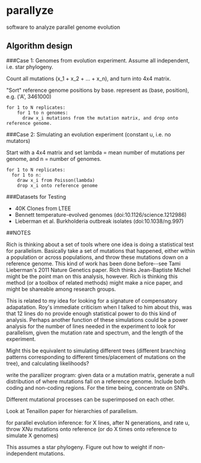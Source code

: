 parallyze
=========

software to analyze parallel genome evolution

## Algorithm design

###Case 1: Genomes from evolution experiment. Assume all independent, i.e. star phylogeny.

Count all mutations (x_1 + x_2 + ... + x_n), and turn into 4x4 matrix.

"Sort" reference genome positions by base. represent as (base, position), e.g. ('A', 3461000)

    for 1 to N replicates:
        for 1 to n genomes:
          draw x_i mutations from the mutation matrix, and drop onto reference genome.


###Case 2: Simulating an evolution experiment (constant u, i.e. no mutators)

Start with a 4x4 matrix and set lambda = mean number of mutations per genome, and n = number of genomes.

    for 1 to N replicates:
      for 1 to n:
        draw x_i from Poisson(lambda)
        drop x_i onto reference genome

###Datasets for Testing


* 40K Clones from LTEE
* Bennett temperature-evolved genomes (doi:10.1126/science.1212986)
* Lieberman et al. Burkholderia outbreak isolates (doi:10.1038/ng.997)

##NOTES

Rich is thinking about a set of tools where
one idea is doing a statistical test for parallelism.
Basically take a set of mutations that happened, either
within a population or across populations, and throw these
mutations down on a reference genome. This kind of work has
been done before--see Tami Lieberman's 2011 Nature Genetics
paper. Rich thinks Jean-Baptiste Michel might be the point man
on this analysis, however. Rich is thinking this method (or a toolbox
of related methods) might make a nice paper, and might be shareable
among research groups.

This is related to my idea for looking for a signature of compensatory
adapatation. Roy's immediate criticism when I talked to him about this,
was that 12 lines do no provide enough statistical power to do this kind
of analysis. Perhaps another function of these simulations could be a
power analysis for the number of lines needed in the experiment to look
for parallelism, given the mutation rate and spectrum, and the length 
of the experiment.

Might this be equivalent to simulating different trees (different
branching patterns corresponding to different times/placement of
mutations on the tree), and calculating likelihoods?

write the parallizer program: given data or a mutation matrix, generate a null
distribution of where mutations fall on a reference genome. Include both coding and
non-coding regions. For the time being, concentrate on SNPs.

Different mutational processes can be superimposed on each other.

Look at Tenaillon paper for hierarchies of parallelism.

for parallel evolution inference: for X lines, after N generations, and rate u,
throw X*N*u mutations onto reference (or do X times onto reference to simulate X
genomes)

This assumes a star phylogeny. Figure out how to weight if non-independent mutations.
